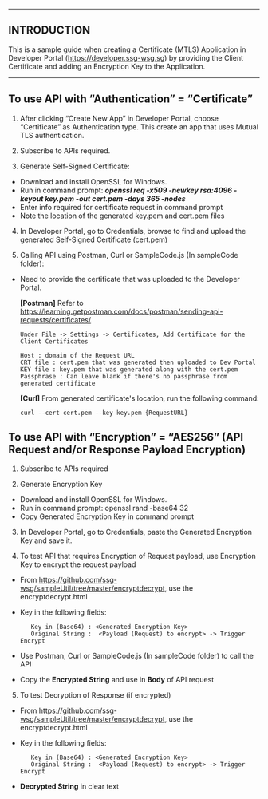 ------------
INTRODUCTION
------------

This is a sample guide when creating a Certificate (MTLS) Application in Developer Portal (https://developer.ssg-wsg.sg) by providing the Client Certificate and adding an Encryption Key to the Application.

------------


To use API with “Authentication” = “Certificate”
------------------------------------------------
1. After clicking “Create New App” in Developer Portal, choose “Certificate” as Authentication type. This create an app that uses Mutual TLS authentication.

2. Subscribe to APIs required.
                                
3. Generate Self-Signed Certificate:
* Download and install OpenSSL for Windows.
* Run in command prompt:  **_openssl req -x509 -newkey rsa:4096 -keyout key.pem -out cert.pem -days 365 -nodes_**
* Enter info required for certificate request in command prompt
* Note the location of the generated key.pem and cert.pem files

4. In Developer Portal, go to Credentials, browse to find and upload the generated Self-Signed Certificate (cert.pem) 

5. Calling API using Postman, Curl or SampleCode.js (In sampleCode folder):
* Need to provide the certificate that was uploaded to the Developer Portal.

    **[Postman]** Refer to https://learning.getpostman.com/docs/postman/sending-api-requests/certificates/ 

      Under File -> Settings -> Certificates, Add Certificate for the Client Certificates

      Host : domain of the Request URL
      CRT file : cert.pem that was generated then uploaded to Dev Portal
      KEY file : key.pem that was generated along with the cert.pem
      Passphrase : Can leave blank if there's no passphrase from generated certificate

    **[Curl]** From generated certificate's location, run the following command: 
    
    `curl --cert cert.pem --key key.pem {RequestURL}`



To use API with “Encryption” = “AES256” (API Request and/or Response Payload Encryption)
------------------------------------------------
1. Subscribe to APIs required

2. Generate Encryption Key
- Download and install OpenSSL for Windows.
- Run in command prompt: openssl rand -base64 32
- Copy Generated Encryption Key in command prompt

3. In Developer Portal, go to Credentials, paste the Generated Encryption Key and save it.

4. To test API that requires Encryption of Request payload, use Encryption Key to encrypt the request payload
- From https://github.com/ssg-wsg/sampleUtil/tree/master/encryptdecrypt, use the encryptdecrypt.html
- Key in the following fields:

         Key in (Base64) : <Generated Encryption Key>
         Original String :  <Payload (Request) to encrypt> -> Trigger Encrypt 
         
- Use Postman, Curl or SampleCode.js (In sampleCode folder) to call the API
- Copy the **Encrypted String** and use in **Body** of API request                                                
                      
5. To test Decryption of Response (if encrypted)
- From https://github.com/ssg-wsg/sampleUtil/tree/master/encryptdecrypt, use the encryptdecrypt.html
- Key in the following fields:

         Key in (Base64) : <Generated Encryption Key>
         Original String :  <Payload (Request) to encrypt> -> Trigger Encrypt 
         
- **Decrypted String** in clear text
